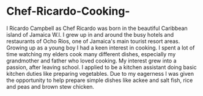 # Chef-Ricardo-Cooking-
I Ricardo Campbell as Chef Ricardo was born in the beautiful Caribbean island of Jamaica W.I. I grew up in and around the busy hotels and restaurants of Ocho Rios, one of Jamaica's main tourist resort areas. Growing up as a young boy I had a keen interest in cooking. I spent a lot of time watching my elders cook many different dishes, especially my grandmother and father who loved cooking. My interest grew into a passion, after leaving school. I applied to be a kitchen assistant doing basic kitchen duties like preparing vegetables. Due to my eagerness I was given the opportunity to help prepare simple dishes like ackee and salt fish, rice and peas and brown stew chicken.
